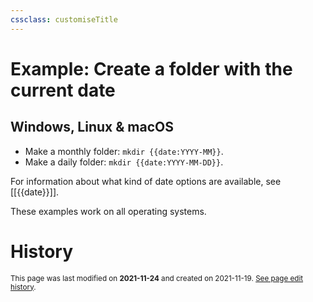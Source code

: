 ```yaml
---
cssclass: customiseTitle
---
```

# Example: Create a folder with the current date

## Windows, Linux & macOS
 - Make a monthly folder: `mkdir {{date:YYYY-MM}}`.
 - Make a daily folder: `mkdir {{date:YYYY-MM-DD}}`.

For information about what kind of date options are available, see [[{{date}}]].

These examples work on all operating systems.

# History
<small>This page was last modified on <strong>2021-11-24</strong> and created on 2021-11-19. <a href="https://github.com/Taitava/obsidian-shellcommands-documentation/commits/main/./Example%20shell%20commands/Create%20a%20folder%20with%20the%20current%20date.md">See page edit history</a>.</small>
